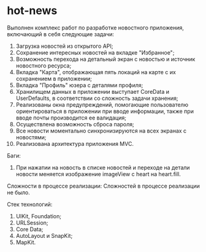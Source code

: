 # hot-news

Выполнен комплекс работ по разработке новостного приложения, включающий в себя следующие задачи:

1. Загрузка новостей из открытого API;
2. Сохранение интересных новостей на вкладке "Избранное";
3. Возможность перехода на детальный экран с новостью и источник новостного ресурса;
4. Вкладка "Карта", отображающая пять локаций на карте с их сохранением в приложении;
5. Вкладка "Профиль" юзера с деталями профиля;
6. Хранилищем данных в приложении выступает CoreData и UserDefaults, в соответствии со сложность задачи хранения;
7. Реализованы окна предупреждений, помогающие пользователю ориентироваться в приложении при вводе информации, также при вводе почты производится ее валидация;
8. Осуществлена возможность сброса пароля;
9. Все новости моментально синхронизируются на всех экранах с новостями;
10. Реализована архитектура приложения MVC.

Баги: 
1. При нажатии на новость в списке новостей и переходе на детали новости меняется изображение imageView с heart на heart.fill.

Сложности в процессе реализации:
Сложностей в процессе реализации не было.

Стек технологий:
1. UIKit, Foundation;
2. URLSession;
3. Core Data;
4. AutoLayout и SnapKit;
5. MapKit.
